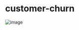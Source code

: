 # customer-churn

![image](https://github.com/user-attachments/assets/5fe61526-88f6-4e6b-b403-8ae857fa2ce9)
